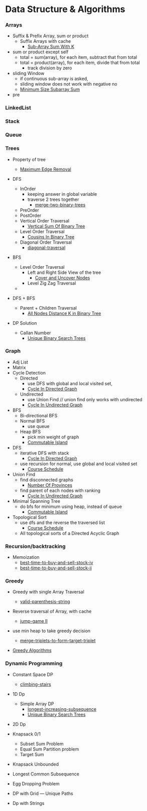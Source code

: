 Data Structure & Algorithms
==============================

### Arrays

- Suffix & Prefix Array, sum or product
    - Suffix Arrays with cache
        - [Sub-Array Sum With K](https://leetcode.com/problems/subarray-sum-equals-k/)
- sum or product except self
    - total = sum(array), for each item, subtract that from total
    - total = product(array), for each item, divide that from total
        - track division by zero
- sliding Window
    - if continuous sub-array is asked,
    - sliding window does not work with negative no
    - [Minimum Size Subarray Sum](https://leetcode.com/problems/minimum-size-subarray-sum/)
- pre

### LinkedList

### Stack

### Queue

### Trees
- Property of tree
  - [Maximum Edge Removal](python/main/tree/MaximumEdgeRemoval.py)
- DFS
    - InOrder
        - keeping answer in global variable
        - traverse 2 trees together
          - [merge-two-binary-trees](https://leetcode.com/problems/merge-two-binary-trees/)
    - PreOrder
    - PostOrder
    - Vertical Order Traversal
        - [Vertical Sum Of Binary Tree](python/main/tree/VerticalSumOfBinaryTree.py)
    - Level Order Traversal
      - [Cousins In Binary Tree](python/main/tree/CousinsBinaryTree.py)
    - Diagonal Order Traversal
      - [diagonal-traversal](https://www.interviewbit.com/problems/diagonal-traversal/)
- BFS
    - Level Order Traversal
        - Left and Right Side View of the tree
            - [Cover and Uncover Nodes](python/main/tree/CoveredUncoveredNodes.py)
        - Level Zig Zag Traversal
    -
- DFS + BFS
    - Parent + Children Traversal
        - [All Nodes Distance K in Binary Tree](python/main/tree/AllNodesDistanceKBinaryTree.py)

- DP Solution 
  - Callan Number
    - [Unique Binary Search Trees](python/main/tree/UniqueBinarySearchTrees.py)

### Graph

- Adj List
- Matrix
- Cycle Detection
    - Directed
        - use DFS with global and local visited set,
        - [Cycle In Directed Graph](python/main/graphs/CycleDirectedGraph.py)
    - Undirected
        - use Union Find // union find only works with undirected
        - [Cycle In Undirected Graph](python/main/graphs/CycleUndirectedGraph.py)
- BFS
    - Bi-directional BFS
    - Normal BFS
        - use queue
    - Heap BFS
        - pick min weight of graph
        - [Commutable Island](python/main/graphs/CommutableIslands.py)
- DFS
    - iterative DFS with stack
        - [Cycle In Directed Graph](python/main/graphs/CycleDirectedGraph.py)
    - use recursion for normal, use global and local visited set
        - [Course Schedule](python/main/graphs/CourseSchedule.py)
- Union Find
    - find disconnected graphs
        - [Number Of Provinces](python/main/graphs/NumberofProvinces.py)
    - find parent of each nodes with ranking
        - [Cycle In Undirected Graph](python/main/graphs/CycleUndirectedGraph.py)
- Minimal Spanning Tree
    - do bfs for minimum using heap, instead of queue
        - [Commutable Island](python/main/graphs/CommutableIslands.py)
- Topological Sort
    - use dfs and the reverse the traversed list
        - [Course Schedule](python/main/graphs/CourseSchedule.py)
    - All topological sorts of a Directed Acyclic Graph

### Recursion/backtracking

- Memoization
  - [best-time-to-buy-and-sell-stock-iv](https://leetcode.com/problems/best-time-to-buy-and-sell-stock-iv/)
  - [best-time-to-buy-and-sell-stock-ii](https://leetcode.com/problems/best-time-to-buy-and-sell-stock-ii/)

### Greedy

- Greedy with single Array Traversal
  - [valid-parenthesis-string](https://leetcode.com/problems/valid-parenthesis-string/)
- Reverse traversal of Array, with cache
  - [jump-game II](https://leetcode.com/problems/jump-game-ii/)
- use min heap to take greedy decision
  - [merge-triplets-to-form-target-triplet](https://leetcode.com/problems/merge-triplets-to-form-target-triplet/)

- [Greedy Algorithms](https://www.geeksforgeeks.org/greedy-algorithms/)

### Dynamic Programming
- Constant Space DP
  - [climbing-stairs](https://leetcode.com/problems/climbing-stairs/)
- 1D Dp
  - Simple Array DP
    - [longest-increasing-subsequence](https://leetcode.com/problems/longest-increasing-subsequence/)
    - [Unique Binary Search Trees](python/main/tree/UniqueBinarySearchTrees.py)
- 2D Dp

- Knapsack 0/1
  - Subset Sum Problem
  - Equal Sum Partition problem
  - Target Sum
- Knapsack Unbounded
- Longest Common Subsequence
- Egg Dropping Problem
- DP with Grid — Unique Paths
- Dp with Strings